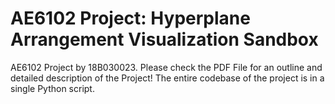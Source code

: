 # AE6102 Project: Hyperplane Arrangement Visualization Sandbox
AE6102 Project by 18B030023. Please check the PDF File for an outline and detailed description of the Project! The entire codebase of the project is in a single Python script.
